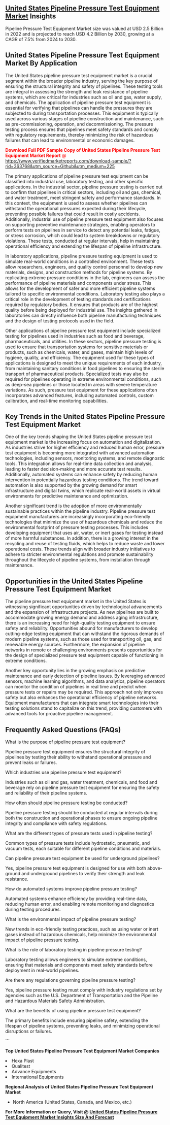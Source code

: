 <h2><a href="https://www.verifiedmarketreports.com/download-sample/?rid=363768&amp;utm_source=Github&amp;utm_medium=225" target="_blank">United States Pipeline Pressure Test Equipment Market</a> Insights</h2><p>Pipeline Pressure Test Equipment Market size was valued at USD 2.5 Billion in 2022 and is projected to reach USD 4.2 Billion by 2030, growing at a CAGR of 7.5% from 2024 to 2030.</p><p> <h2>United States Pipeline Pressure Test Equipment Market By Application</h2> <p>The United States pipeline pressure test equipment market is a crucial segment within the broader pipeline industry, serving the key purpose of ensuring the structural integrity and safety of pipelines. These testing tools are integral in assessing the strength and leak resistance of pipeline systems, which are critical for industries such as oil and gas, water supply, and chemicals. The application of pipeline pressure test equipment is essential for verifying that pipelines can handle the pressures they are subjected to during transportation processes. This equipment is typically used across various stages of pipeline construction and maintenance, such as pre-commissioning, operation, and decommissioning. The pressure testing process ensures that pipelines meet safety standards and comply with regulatory requirements, thereby minimizing the risk of hazardous failures that can lead to environmental or economic damages. <p><span class=""><span style="color: #ff0000;"><strong>Download Full PDF Sample Copy of United States Pipeline Pressure Test Equipment Market Report</strong> @ </span><a href="https://www.verifiedmarketreports.com/download-sample/?rid=363768&amp;utm_source=Github&amp;utm_medium=225" target="_blank">https://www.verifiedmarketreports.com/download-sample/?rid=363768&amp;utm_source=Github&amp;utm_medium=225</a></span></p> <p>The primary applications of pipeline pressure test equipment can be classified into industrial use, laboratory testing, and other specific applications. In the industrial sector, pipeline pressure testing is carried out to confirm that pipelines in critical sectors, including oil and gas, chemical, and water treatment, meet stringent safety and performance standards. In this context, the equipment is used to assess whether pipelines can withstand the operational pressures expected during their lifecycle, preventing possible failures that could result in costly accidents. Additionally, industrial use of pipeline pressure test equipment also focuses on supporting preventive maintenance strategies, enabling operators to perform tests on pipelines in service to detect any potential leaks, fatigue, or stress corrosion, which could lead to system breakdowns or regulatory violations. These tests, conducted at regular intervals, help in maintaining operational efficiency and extending the lifespan of pipeline infrastructure. <p>In laboratory applications, pipeline pressure testing equipment is used to simulate real-world conditions in a controlled environment. These tests allow researchers, engineers, and quality control personnel to develop new materials, designs, and construction methods for pipeline systems. By replicating extreme pressure conditions in the lab, engineers can assess the performance of pipeline materials and components under stress. This allows for the development of safer and more efficient pipeline systems tailored to specific environmental conditions. Laboratory testing also plays a critical role in the development of testing standards and certifications required by regulatory bodies. It ensures that products are of the highest quality before being deployed for industrial use. The insights gathered in laboratories can directly influence both pipeline manufacturing techniques and the design of testing protocols used in the field. <p>Other applications of pipeline pressure test equipment include specialized testing for pipelines used in industries such as food and beverage, pharmaceuticals, and utilities. In these sectors, pipeline pressure testing is used to ensure that transportation systems for sensitive materials or products, such as chemicals, water, and gases, maintain high levels of hygiene, quality, and efficiency. The equipment used for these types of applications is designed to meet the unique requirements of each industry, from maintaining sanitary conditions in food pipelines to ensuring the sterile transport of pharmaceutical products. Specialized tests may also be required for pipelines operating in extreme environmental conditions, such as deep-sea pipelines or those located in areas with severe temperature variations. As such, pressure test equipment for these applications often incorporates advanced features, including automated controls, custom calibration, and real-time monitoring capabilities. <h2>Key Trends in the United States Pipeline Pressure Test Equipment Market</h2> <p>One of the key trends shaping the United States pipeline pressure test equipment market is the increasing focus on automation and digitalization. As industries strive for higher efficiency and reduced human error, pressure test equipment is becoming more integrated with advanced automation technologies, including sensors, monitoring systems, and remote diagnostic tools. This integration allows for real-time data collection and analysis, leading to faster decision-making and more accurate test results. Additionally, automated systems can enhance safety by reducing human intervention in potentially hazardous testing conditions. The trend toward automation is also supported by the growing demand for smart infrastructure and digital twins, which replicate real-world assets in virtual environments for predictive maintenance and optimization. <p>Another significant trend is the adoption of more environmentally sustainable practices within the pipeline industry. Pipeline pressure test equipment manufacturers are increasingly incorporating eco-friendly technologies that minimize the use of hazardous chemicals and reduce the environmental footprint of pressure testing processes. This includes developing equipment that uses air, water, or inert gases for testing instead of more harmful substances. In addition, there is a growing interest in the recycling and reuse of testing fluids, which helps to reduce waste and lower operational costs. These trends align with broader industry initiatives to adhere to stricter environmental regulations and promote sustainability throughout the lifecycle of pipeline systems, from installation through maintenance. <h2>Opportunities in the United States Pipeline Pressure Test Equipment Market</h2> <p>The pipeline pressure test equipment market in the United States is witnessing significant opportunities driven by technological advancements and the expansion of infrastructure projects. As new pipelines are built to accommodate growing energy demand and address aging infrastructure, there is an increasing need for high-quality testing equipment to ensure safety and reliability. Opportunities abound for manufacturers to develop cutting-edge testing equipment that can withstand the rigorous demands of modern pipeline systems, such as those used for transporting oil, gas, and renewable energy sources. Furthermore, the expansion of pipeline networks in remote or challenging environments presents opportunities for the design of specialized pressure test equipment capable of functioning in extreme conditions. <p>Another key opportunity lies in the growing emphasis on predictive maintenance and early detection of pipeline issues. By leveraging advanced sensors, machine learning algorithms, and data analytics, pipeline operators can monitor the condition of pipelines in real time and predict when pressure tests or repairs may be required. This approach not only improves safety but also enhances the operational efficiency of pipeline networks. Equipment manufacturers that can integrate smart technologies into their testing solutions stand to capitalize on this trend, providing customers with advanced tools for proactive pipeline management. <h2>Frequently Asked Questions (FAQs)</h2> <p>What is the purpose of pipeline pressure test equipment?</p> <p>Pipeline pressure test equipment ensures the structural integrity of pipelines by testing their ability to withstand operational pressure and prevent leaks or failures.</p> <p>Which industries use pipeline pressure test equipment?</p> <p>Industries such as oil and gas, water treatment, chemicals, and food and beverage rely on pipeline pressure test equipment for ensuring the safety and reliability of their pipeline systems.</p> <p>How often should pipeline pressure testing be conducted?</p> <p>Pipeline pressure testing should be conducted at regular intervals during both the construction and operational phases to ensure ongoing pipeline integrity and compliance with safety regulations.</p> <p>What are the different types of pressure tests used in pipeline testing?</p> <p>Common types of pressure tests include hydrostatic, pneumatic, and vacuum tests, each suitable for different pipeline conditions and materials.</p> <p>Can pipeline pressure test equipment be used for underground pipelines?</p> <p>Yes, pipeline pressure test equipment is designed for use with both above-ground and underground pipelines to verify their strength and leak resistance.</p> <p>How do automated systems improve pipeline pressure testing?</p> <p>Automated systems enhance efficiency by providing real-time data, reducing human error, and enabling remote monitoring and diagnostics during testing procedures.</p> <p>What is the environmental impact of pipeline pressure testing?</p> <p>New trends in eco-friendly testing practices, such as using water or inert gases instead of hazardous chemicals, help minimize the environmental impact of pipeline pressure testing.</p> <p>What is the role of laboratory testing in pipeline pressure testing?</p> <p>Laboratory testing allows engineers to simulate extreme conditions, ensuring that materials and components meet safety standards before deployment in real-world pipelines.</p> <p>Are there any regulations governing pipeline pressure testing?</p> <p>Yes, pipeline pressure testing must comply with industry regulations set by agencies such as the U.S. Department of Transportation and the Pipeline and Hazardous Materials Safety Administration.</p> <p>What are the benefits of using pipeline pressure test equipment?</p> <p>The primary benefits include ensuring pipeline safety, extending the lifespan of pipeline systems, preventing leaks, and minimizing operational disruptions or failures.</p> ```</p><p><strong>Top United States Pipeline Pressure Test Equipment Market Companies</strong></p><div data-test-id=""><p><li>Hexa Plast</li><li> Qualitest</li><li> Advance Equipments</li><li> International Equipments</li></p><div><strong>Regional Analysis of&nbsp;United States Pipeline Pressure Test Equipment Market</strong></div><ul><li dir="ltr"><p dir="ltr">North America&nbsp;(United States, Canada, and Mexico, etc.)</p></li></ul><p><strong>For More Information or Query, Visit @&nbsp;</strong><strong><a href="https://www.verifiedmarketreports.com/product/pipeline-pressure-test-equipment-market/?utm_source=Github&amp;utm_medium=225" target="_blank">United States Pipeline Pressure Test Equipment Market Insights Size And Forecast</a></strong></p></div>
